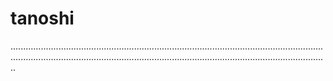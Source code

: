 # tanoshi

..........................................................................................................................................................................................................................................................